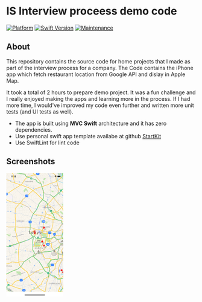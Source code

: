 # IS Interview proceess demo code

[![Platform](https://img.shields.io/badge/platform-iOS-lightgrey.svg?style=flat)](http://www.apple.com/ios/) [![Swift Version](https://img.shields.io/badge/Swift-4.2-orange.svg)]() [![Maintenance](https://img.shields.io/maintenance/yes/2019.svg)]()

## About

This repository contains the source code for home projects that I made as part of the interview process for a company. The Code contains the iPhone app which fetch restaurant location from Google API and dislay in Apple Map.

It took a total of 2 hours to prepare demo project. It was a fun challenge and I really enjoyed making the apps and learning more in the process. If I had more time, I would've improved my code even further and written more unit tests (and UI tests as well).

- The app is built using **MVC Swift** architecture and it has zero dependencies.
- Use personal swift app template availabe at github [StartKit](https://github.com/ERbittuu/StartKit)
- Use SwiftLint for lint code

## Screenshots

<img src="https://github.com/ERbittuu/ISDemo-iOS-Code/blob/master/ScreenShot1.png" width="30%"></img>
